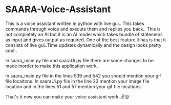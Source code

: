 # SAARA-Voice-Assistant

This is a voice assistant written in python with live gui..
This takes commands through voice and executs them and replies you back..
This is not completely an AI but it is an AI model which takes bundle of statemens as input and gives output as required.
One of the best feature it has is that it consists of live gui..Time updates dynamically and the design looks pretty cool..

In saara_main.py file and saaraUi.py file there are some changes to be made inorder to make this application work.

In saara_main.py file in the lines 539 and 542 you should mention your gif file locaitons.
In saaraUi.py file in the line 23 mention your image file location and in the lines 51 and 57 mention your gif file locations.


That's it now you can make your voice assistant work..✌️😊



